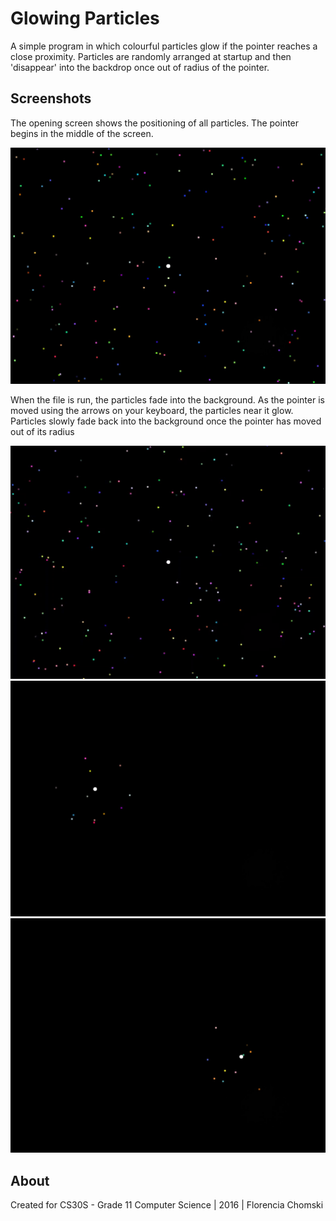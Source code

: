 # Glowing Particles
A simple program in which colourful particles glow if the pointer reaches a close proximity. Particles are randomly arranged at startup and then 'disappear' into the backdrop once out of radius of the pointer.

## Screenshots
The opening screen shows the positioning of all particles. The pointer begins in the middle of the screen.
<p align ="center">
  <img src = https://github.com/fchomski/HighSchool-Projects/blob/master/Glowing%20Particles/screenshots/openingscreen.jpg width ="600"/>
</p>

When the file is run, the particles fade into the background. As the pointer is moved using the arrows on your keyboard, the particles near it glow. Particles slowly fade back into the background once the pointer has moved out of its radius
<p align ="center">
  <img src="https://github.com/fchomski/HighSchool-Projects/blob/master/Glowing%20Particles/screenshots/glowingparticles.gif" width ="600"/>
  <img src = https://github.com/fchomski/HighSchool-Projects/blob/master/Glowing%20Particles/screenshots/motion1.jpg width ="600"/>
  <img src = https://github.com/fchomski/HighSchool-Projects/blob/master/Glowing%20Particles/screenshots/motion2.jpg width ="600"/>
</p>

## About
Created for CS30S - Grade 11 Computer Science | 2016 | Florencia Chomski
